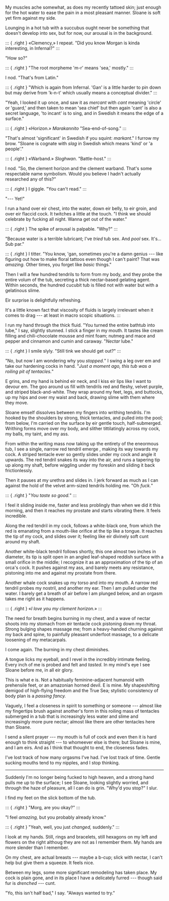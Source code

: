 My muscles ache somewhat, as does my recently tattoed skin; just enough for the
hot water to ease the pain in a most pleasant manner. Sloane is soft yet firm
against my side.

Lounging in a hot tub with a succubus ought never be something that doesn't 
develop into sex, but for now, our arousal is in the background.

::: { .right }
«Clemency,»  I repeat. "Did you know Morgan is kinda interesting, in Infernal?"
:::

"How so?"

::: { .right }
"The root morpheme 'm-r' means 'sea,' mostly."
:::

I nod. "That's from Latin."

::: { .right }
"Which is again from Infernal. 'Gan' is a little harder to pin down but may
derive from 'k-n-t' which usually means a conceptual divider."
:::

"Yeah, I looked it up once, and saw it as _mercant_ with _cant_ meaning 'circle'
or 'guard,' and then taken to mean 'sea chief' but then again 'cant' is also a
secret language, 'to incant' is to sing, and in Swedish it means the edge of a surface."

::: { .right }
«Horizon.» _Marakannito_ "Sea-end-of-song."
:::

"That's almost 'significant' in Swedish if you squint: _markant_." I furrow my brow.
"Sloane is cognate with _slag_ in Swedish which means 'kind' or 'a people'."

::: { .right }
«Warband.» _Sloghwan_. "Battle-host."
:::

I nod. "So, the clement horizon and the clement warband. That's some respectable
name symbolism. Would you believe I hadn't actually researched any of this?"

::: { .right }
I giggle. "You can't read."
:::

"--- Yet!"

I run a hand over eir chest, into the water, down eir belly, to eir groin, and
over eir flaccid cock. It twitches a little at the touch. "I think we should celebrate
by fucking all night. Wanna get out of the water."

::: { .right }
The spike of arousal is palpable. "Why?"
:::

"Because water is a terrible lubricant; I've _tried_ tub sex. And _pool_ sex.
It's... Sub par."

::: { .right }
I titter. "You know, 'gan, sometimes you're a damn genius --- like figuring out
how to make floral tattoos even though I can't paint? That was _amazing._ Other times,
you forget like _basic_ things."

Then I will a few hundred tendrils to form from my body, and they probe the entire
volum of the tub, secreting a thick nectar-based gelating agent. Within seconds,
the hundred cucubit tub is filled not with water but with a gelatinous slime.

Eir surprise is delightfully refreshing.

It's a little known fact that viscosity of fluids is largely irrelevant when
it comes to drag --- at least in macro scopic situations.
:::

I run my hand through the thick fluid. "You turned the entire bathtub into
lube," I say, slightly stunned. I stick a finger in my mouth. It tastes like
cream filling and chili-chocolate mousse and mint foam; nutmeg and mace and pepper and
cinnamon and cumin and caraway. "_Nectar_ lube."

::: { .right }
I smile slyly. "Still tink we should get out?"
:::

"No, but now I am wondering why you _stopped._" I swing a leg over em and take our hardening
cocks in hand. "_Just a moment ago, this tub was a roiling pit of tentacles._"

E grins, and my hand is behind eir neck, and I kiss eir lips like I want to
devour em. The goo around us fill with tendrils red and fleshy, velvet purple,
and striped black-and-white. They wrap around my feet, legs, and buttocks, up
my hips and over my waist and back, drawing slime with them where they move.

Sloane emself dissolves between my fingers into writhing tendrils. I'm hooked by
the shoulders by strong, thick tentacles, and pulled into the pool; from below,
I'm carried on the surface by eir gentle touch, half-submerged. Writhing forms move
over my body, and slither tittilatingly across my cock, my balls, my taint, and my ass.

From within the writing mass now taking up the entirety of the eneormous tub, I see a single,
narrow red tendril emerge , making its way towards my cock. A striped tentacle ever so gently
slides under my cock and angle it upwards. The red tendril snakes its way into the air, and
runs a tapering tip up along my shaft, before wiggling under my foreskin and sliding it back
frictionlessly.

Then it pauses at my urethra and slides in. I jerk forward as much as I can against the hold 
of the velvet arm-sized tendrils holding me. "Oh _fuck._"

::: { .right }
"_You taste so good._"
:::

I feel it sliding inside me, faster and less problingly than when we did it this morning,
and then it reaches my prostate and starts vibrating there. It feels incredible.

Along the red tendril in my cock, follows a white-black one, from which the red is emanating
from a mouth-like orifice at the tip like a tongue. It reaches the tip of my cock, and slides over it;
feeling like eir divinely soft cunt around my shaft.

Another white-black tendril follows shortly, this one almost two inches in diameter,
its tip is split open in an angled leaf-shaped reddish surface with a small orifice in the
middle; I recognize it as an approximation of the tip of an orca's cock. It pushes against my ass, and barely
meets any resistance, pistoning into me and against my prostate from there.

Another whale cock snakes up my torso and into my mouth. A narrow red tendril probes my nostril, and another
my ear. Then I am pulled under the water. I barely get a breath of air before I am plunged below, and
an orgasm takes me right as it happens.

::: { .right }
«_I love you my clement horizon._»
:::

The need for breath begins burning in my chest, and a wave of nectar shoots into my stomach from eir tentacle
cock pistoning down my throat. Strong bulging shapes massage me; from a heavy-handed churning against my back
and spine, to painfully pleasant underfoot massage, to a delicate loosening of my metacarpals.

I come again. The burning in my chest diminishes.

A tongue licks my eyeball, and I revel in the incredibly intimate feeling. Every inch of me is probed and
felt and _tasted._ In my mind's eye I see Sloane before me, in all eir glory.

This is what e is. Not a habitually feminine-adjacent humanoid with prehensile feet, or an amazonian
horned devil. E is mine. My shapeshifting demigod of high-flying freedom and
the True Sea; stylistic consistency of body plan is a _passing fancy._

Vaguely, I feel a closeness in spirit to something or someone --- almost like my fingertips brush
against another's form in this roiling mass of tentacles submerged in a tub that is increasingly less
water and slime and increasingly more pure nectar; almost like there are other tentacles here than
Sloane.

I send a silent prayer --- my mouth is full of cock and even then it is hard enough to think
straight --- to whomeever else is there; but Sloane is mine, and I am eirs. And as I think that
thought to end, the closeness fades.

I've lost track of how many orgasms I've had. I've lost track of time. Gentle sucking mouths
tend to my nipples, and I stop thinking.

----

Suddenly I'm no longer being fucked to high heaven, and a strong hand pulls me up to the surface;
I see Sloane, looking slightly worried, and through the haze of pleasure, all I can do is grin.
"Why'd you stop?" I slur.

I find my feet on the slick bottom of the tub.

::: { .right }
"Morg, are you okay?"
:::

"I feel _amazing,_ but you probably already know."

::: { .right }
"Yeah, well, you just _changed,_ suddenly."
:::

I look at my hands. Still, rings and bracelets, still hexagons on my left and
flowers on the right althoug they are not as I remember them. My hands are more slender
than I remember.

On my chest, are actual breasts --- maybe a b-cup; slick with nectar, I can't help but give
them a squeeze. It feels nice.

Between my legs, some more significant remodeling has taken place. My cock is plain gone,
and in its place I have a delicately furred --- though said fur is _drenched_ --- cunt.

"Yo, this isn't half bad," I say. "Always wanted to try."

